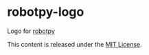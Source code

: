 robotpy-logo
============
Logo for [robotpy](https://github.com/robotpy/robotpy)

This content is released under the [MIT License](http://opensource.org/licenses/mit-license.php).
